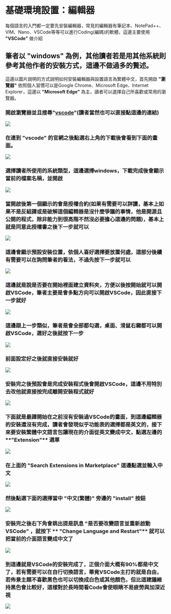 # 基礎環境設置：編輯器

每個語言的入門都一定要先安裝編輯器，常見的編輯器有筆記本、NotePad++、VIM、Nano、VSCode等等可以進行Coding(編碼)的軟體，這邊主要使用 **"VSCode"** 做介紹

## **筆者以 **"windows"** 為例，其他讀者若是用其他系統則參考其他作者的安裝方式，這邊不做過多的贅述。**

這邊以圖片說明的方式說明如何安裝編輯器與設置語言為繁體中文，首先開啟 **"瀏覽器"** 依照個人習慣可以是Google Chrome、Microsoft Edge、Internet Explorer，這邊以 **"Microsoft Edge"** 為主，讀者可以選擇自己所喜歡或常用的瀏覽器。

### 開啟瀏覽器並且搜尋"[vscode](https://code.visualstudio.com/)"(讀者當然也可以直接點這邊的連結)
![](./p1.png)
### 在連到 **"vscode"** 的官網之後點選右上角的下載後會看到下面的畫面。
![](./p2.png)
### 選擇讀者所使用的系統類型，這邊選擇windows，下載完成後會顯示當前的檔案名稱，並開啟
![](./p3.png)
### 當開啟後第一個顯示的會是授權合約(如果有需要可以詳讀，基本上如果不是反組譯或是破解這個編輯器是沒什麼爭議的事情，他是開源且公開的程式，除非能力到很高階不然沒必要擔心這邊的問題)，基本上就是同意此授權書之後下一步就可以
![](./p4.png)
### 這邊會顯示預設安裝位置，依個人喜好選擇要放置何處，這部分後續有需要可以在詢問筆者的看法，不過先按下一步就可以
![](./p5.png)
### 這邊就是說是否要在開始裡面建立資料夾，方便以後按開始就可以開啟VSCode，筆者主要是會多點方向可以開啟VSCode，因此直接下一步就好
![](./p6.png)
### 這邊跟上一步類似，筆者是會全部都勾選，桌面、滑鼠右鍵都可以開啟VSCode，選好之後就按下一步
![](./p7.png)
### 前面設定好之後就直接安裝就好
![](./p8.png)
### 安裝完之後預設會是完成安裝程式後會開啟VSCode，這邊不用特別去改他就直接按完成離開安裝程式就好
![](./p9.png)
### 下面就是最譯開始在之前沒有安裝過VSCode的畫面，到這邊編輯器的安裝還沒有完成，讀者會發現似乎功能表的選擇都是英文的，接下來要安裝繁體中文語言包讓現在的介面從英文變成中文，點選左邊的**"Extension"** 選單
![](./p10.png)
### 在上面的 **"Search Extensions in Marketplace"** 這邊點選並輸入中文
![](./p11.png)
### 然後點選下面的選擇當中 **"中文(繁體)"** 旁邊的 **"install"** 按鈕
![](./p12.png)
### 安裝完之後右下角會跳出提是訊息 **"是否要改變語言並重新啟動VSCode"** ，就按下 ** "Change Language and Restart"** 就可以把當前的介面語言變成中文了
![](./p13.png)
### 到這邊就是VSCode的安裝完成了，正個介面大概有90%都是中文了，若有需要可以在自行切換語言，畢竟VSCode主打的就是自由，若佈景主題不喜歡黑色也可以切換成白色或其他顏色，但比這建議維持黑色會比較好，這樣對於長時間看Code會使眼睛不易疲勞與加深近視
![](./p14.png)